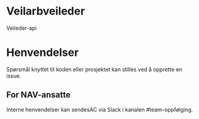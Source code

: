 Veilarbveileder
===============

Veileder-api

# Henvendelser

Spørsmål knyttet til koden eller prosjektet kan stilles ved å opprette en issue.

## For NAV-ansatte

Interne henvendelser kan sendesAC via Slack i kanalen #team-oppfølging.